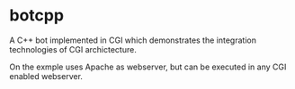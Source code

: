 # botcpp
A C++ bot implemented in CGI which demonstrates the integration technologies of CGI archictecture.

On the exmple uses Apache as webserver, but can be executed in any CGI enabled webserver.
